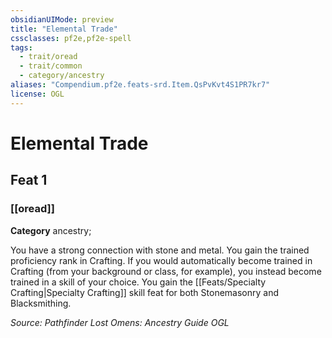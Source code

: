 ```yaml
---
obsidianUIMode: preview
title: "Elemental Trade"
cssclasses: pf2e,pf2e-spell
tags:
  - trait/oread
  - trait/common
  - category/ancestry
aliases: "Compendium.pf2e.feats-srd.Item.QsPvKvt4S1PR7kr7"
license: OGL
---
```

# Elemental Trade
## Feat 1
### [[oread]]

**Category** ancestry; 




You have a strong connection with stone and metal. You gain the trained proficiency rank in Crafting. If you would automatically become trained in Crafting (from your background or class, for example), you instead become trained in a skill of your choice. You gain the [[Feats/Specialty Crafting|Specialty Crafting]] skill feat for both Stonemasonry and Blacksmithing.

*Source: Pathfinder Lost Omens: Ancestry Guide*
*OGL*